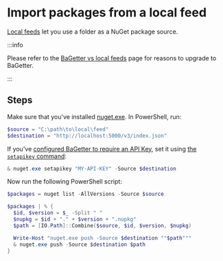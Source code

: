 # Import packages from a local feed

[Local feeds](https://docs.microsoft.com/en-us/nuget/hosting-packages/local-feeds) let you use a folder as a NuGet package source.

:::info

Please refer to the [BaGetter vs local feeds](../vs/local-feeds.md) page for reasons to upgrade to BaGetter.

:::

## Steps

Make sure that you've installed [nuget.exe](https://www.nuget.org/downloads). In PowerShell, run:

```ps1
$source = "C:\path\to\local\feed"
$destination = "http://localhost:5000/v3/index.json"
```

If you've [configured BaGetter to require an API Key](https://bagetter.com/docs/configuration/#requiring-an-api-key), set it using [the `setapikey` command](https://docs.microsoft.com/en-us/nuget/reference/cli-reference/cli-ref-setapikey):

```ps1
& nuget.exe setapikey "MY-API-KEY" -Source $destination
```

Now run the following PowerShell script:

```ps1
$packages = nuget list -AllVersions -Source $source

$packages | % {
  $id, $version = $_ -Split " "
  $nupkg = $id + "." + $version + ".nupkg"
  $path = [IO.Path]::Combine($source, $id, $version, $nupkg)

  Write-Host "nuget.exe push -Source $destination ""$path"""
  & nuget.exe push -Source $destination $path
}
```
